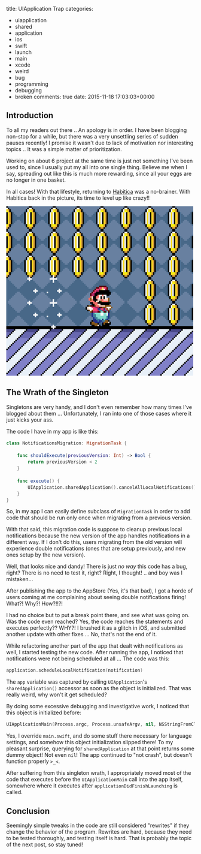 title: UIApplication Trap
categories:
- uiapplication
- shared
- application
- ios
- swift
- launch
- main
- xcode
- weird
- bug
- programming
- debugging
- broken
comments: true
date: 2015-11-18 17:03:03+00:00

## Introduction

To all my readers out there .. An apology is in order. I have been blogging non-stop for a while, but there was a very unsettling series of sudden pauses recently! I promise it wasn't due to lack of motivation nor interesting topics .. It was a simple matter of prioritization.

Working on about 6 project at the same time is just not something I've been used to, since I usually put my all into one single thing. Believe me when I say, spreading out like this is much more rewarding, since all your eggs are no longer in one basket.

In all cases! With that lifestyle, returning to [Habitica](http://habitica.com) was a no-brainer. With Habitica back in the picture, its time to level up like crazy!!

![image](/images/lvlup.gif)

## The Wrath of the Singleton

Singletons are very handy, and I don't even remember how many times I've blogged about them ... Unfortunately, I ran into one of those cases where it just kicks your ass.

The code I have in my app is like this:

```swift
class NotificationsMigration: MigrationTask {
    
    func shouldExecute(previousVersion: Int) -> Bool {
        return previousVersion < 2
    }
    
    func execute() {
        UIApplication.sharedApplication().cancelAllLocalNotifications()
    }
}
```

So, in my app I can easily define subclass of `MigrationTask` in order to add code that should be run only once when migrating from a previous version. 

With that said, this migration code is suppose to cleanup previous local notifications because the new version of the app handles notifications in a different way. If I don't do this, users migrating from the old version will experience double notifications (ones that are setup previously, and new ones setup by the new version).

Well, that looks nice and dandy! There is just _no way_ this code has a bug, right? There is no need to test it, right? Right, I thought! .. and boy was I mistaken...

After publishing the app to the AppStore (Yes, it's that bad), I got a horde of users coming at me complaining about seeing double notifications firing! What?! Why?! How?!!?!

I had no choice but to put a break point there, and see what was going on. Was the code even reached? Yes, the code reaches the statements and executes perfectly?? WHY?! I brushed it as a glitch in iOS, and submitted another update with other fixes ... No, that's not the end of it.

While refactoring another part of the app that dealt with notifications as well, I started testing the new code. After running the app, I noticed that notifications were not being scheduled at all ... The code was this:

```swift
application.scheduleLocalNotification(notification)
```

The `app` variable was captured by calling `UIApplication`'s `sharedApplication()` accessor as soon as the object is initialized. That was really weird, why won't it get scheduled?

By doing some excessive debugging and investigative work, I noticed that this object is initialized before:

```swift
UIApplicationMain(Process.argc, Process.unsafeArgv, nil, NSStringFromClass(AppDelegate))
```

Yes, I override `main.swift`, and do some stuff there necessary for language settings, and somehow this object initialization slipped there! To my pleasant surprise, querying for `sharedApplication` at that point returns some dummy object! Not even `nil`! The app continued to "not crash", but doesn't function properly `>_<`.

After suffering from this singleton wrath, I appropriately moved most of the code that executes before the `UIApplicationMain` call into the app itself, somewhere where it executes after `applicationDidFinishLaunching` is called.

## Conclusion

Seemingly simple tweaks in the code are still considered "rewrites" if they change the behavior of the program. Rewrites are hard, because they need to be tested thoroughly, and testing itself is hard. That is probably the topic of the next post, so stay tuned!
